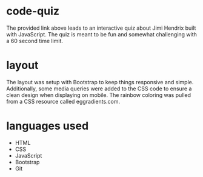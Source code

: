 # code-quiz

The provided link above leads to an interactive quiz about Jimi Hendrix built with JavaScript. The quiz is meant to be fun and somewhat challenging with a 60 second time limit.

# layout
The layout was setup with Bootstrap to keep things responsive and simple. Additionally, some media queries were added to the CSS code to ensure a clean design when displaying on mobile. The rainbow coloring was pulled from a CSS resource called eggradients.com.

# languages used
- HTML
- CSS
- JavaScript
- Bootstrap
- Git
